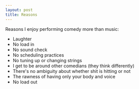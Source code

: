 ```yaml
---
layout: post
title: Reasons
---
```

Reasons I enjoy performing comedy more than music:

  - Laughter
  - No load in
  - No sound check
  - No scheduling practices
  - No tuning up or changing strings
  - I get to be around other comedians (they think differently)
  - There's no ambiguity about whether shit is hitting or not
  - The rawness of having only your body and voice
  - No load out
